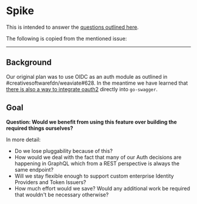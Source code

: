 # Spike

This is intended to answer the [questions outlined here](https://github.com/creativesoftwarefdn/weaviate/issues/794).

The following is copied from the mentioned issue:

---

## Background

Our original plan was to use OIDC as an auth module as outlined in #creativesoftwarefdn/weaviate#628.
In the meantime we have learned that [there is also a way to integrate
oauth2](https://github.com/go-swagger/go-swagger/tree/master/examples/composed-auth)
directly into `go-swagger`.

## Goal

**Question: Would we benefit from using this feature over building the required
things ourselves?**

In more detail:
* Do we lose pluggability because of this?
* How would we deal with the fact that many of our Auth decisions are happening
  in GraphQL which from a REST perspective is always the same endpoint?
* Will we stay flexible enough to support custom enterprise Identity Providers
  and Token Issuers?
* How much effort would we save? Would any additional work be required that
  wouldn't be necessary otherwise?

